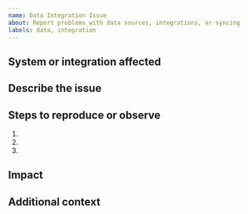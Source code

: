 ```yaml
---
name: Data Integration Issue
about: Report problems with data sources, integrations, or syncing
labels: data, integration
---
```


## System or integration affected

<!-- e.g., HRIS, Task Management, Attendance, etc. -->

## Describe the issue

<!-- What is not working as expected? -->

## Steps to reproduce or observe

1.
2.
3.

## Impact

<!-- How does this affect data accuracy, dashboards, or user experience? -->

## Additional context

<!-- Logs, screenshots, or error messages if available. -->
